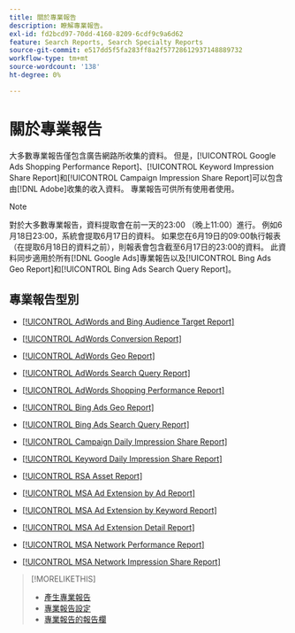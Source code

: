 ```yaml
---
title: 關於專業報告
description: 瞭解專業報告。
exl-id: fd2bcd97-70dd-4160-8209-6cdf9c9a6d62
feature: Search Reports, Search Specialty Reports
source-git-commit: e517dd5f5fa283ff8a2f57728612937148889732
workflow-type: tm+mt
source-wordcount: '138'
ht-degree: 0%

---
```


# 關於專業報告

大多數專業報告僅包含廣告網路所收集的資料。 但是，[!UICONTROL Google Ads Shopping Performance Report]、[!UICONTROL Keyword Impression Share Report]和[!UICONTROL Campaign Impression Share Report]可以包含由[!DNL Adobe]收集的收入資料。 專業報告可供所有使用者使用。

>[!NOTE]
>
>對於大多數專業報告，資料提取會在前一天的23:00 （晚上11:00）進行。 例如6月18日23:00，系統會提取6月17日的資料。 如果您在6月19日的09:00執行報表（在提取6月18日的資料之前），則報表會包含截至6月17日的23:00的資料。 此資料同步適用於所有[!DNL Google Ads]專業報告以及[!UICONTROL Bing Ads Geo Report]和[!UICONTROL Bing Ads Search Query Report]。

## 專業報告型別

* [[!UICONTROL AdWords and Bing Audience Target Report]](/help/search-social-commerce/reports/management/specialty/adwords-bing-audience-target-report.md)

* [[!UICONTROL AdWords Conversion Report]](/help/search-social-commerce/reports/management/specialty/adwords-conversion-report.md)

* [[!UICONTROL AdWords Geo Report]](/help/search-social-commerce/reports/management/specialty/adwords-geo-report.md)

* [[!UICONTROL AdWords Search Query Report]](/help/search-social-commerce/reports/management/specialty/adwords-search-query-report.md)

* [[!UICONTROL AdWords Shopping Performance Report]](/help/search-social-commerce/reports/management/specialty/adwords-shopping-performance-report.md)

* [[!UICONTROL Bing Ads Geo Report]](/help/search-social-commerce/reports/management/specialty/bing-ads-geo-report.md)

* [[!UICONTROL Bing Ads Search Query Report]](/help/search-social-commerce/reports/management/specialty/bing-ads-search-query-report.md)

* [[!UICONTROL Campaign Daily Impression Share Report]](/help/search-social-commerce/reports/management/specialty/campaign-daily-impression-share-report.md)

* [[!UICONTROL Keyword Daily Impression Share Report]](/help/search-social-commerce/reports/management/specialty/keyword-daily-impression-share-report.md)

* [[!UICONTROL RSA Asset Report]](/help/search-social-commerce/reports/management/specialty/rsa-asset-report.md)

* [[!UICONTROL MSA Ad Extension by Ad Report]](msa-ad-extension-detail-report.md)

* [[!UICONTROL MSA Ad Extension by Keyword Report]](msa-ad-extension-by-keyword-report.md)

* [[!UICONTROL MSA Ad Extension Detail Report]](msa-ad-extension-by-ad-report.md)

* [[!UICONTROL MSA Network Performance Report]](msa-network-performance-report.md)

* [[!UICONTROL MSA Network Impression Share Report]](msa-network-impression-share-report.md)

>[!MORELIKETHIS]
>
>* [產生專業報告](/help/search-social-commerce/reports/management/specialty/specialty-report-generate.md)
>* [專業報告設定](/help/search-social-commerce/reports/management/specialty/specialty-report-settings.md)
>* [專業報告的報告欄](/help/search-social-commerce/reports/management/specialty/specialty-report-columns.md)
